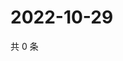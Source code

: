 # 2022-10-29

共 0 条

<!-- BEGIN WEIBO -->
<!-- 最后更新时间 Sat Oct 29 2022 02:23:00 GMT+0800 (China Standard Time) -->

<!-- END WEIBO -->
